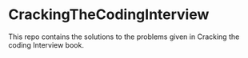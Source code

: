 # CrackingTheCodingInterview
This repo contains the solutions to the problems given in Cracking the coding Interview book.
